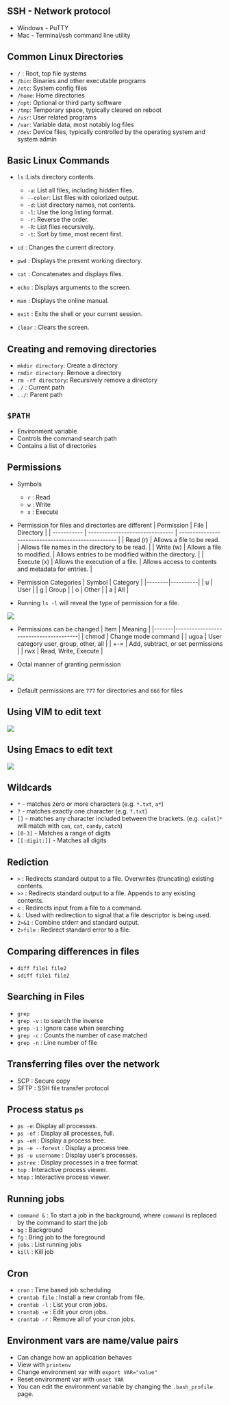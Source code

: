 ## SSH - Network protocol

- Windows - PuTTY
- Mac - Terminal/ssh command line utility

## Common Linux Directories

- `/` : Root, top file systems
- `/bin`: Binaries and other executable programs
- `/etc`: System config files
- `/home`: Home directories
- `/opt`: Optional or third party software
- `/tmp`: Temporary space, typically cleared on reboot
- `/usr`: User related programs
- `/var`: Variable data, most notably log files
- `/dev`: Device files, typically controlled by the operating system and system admin

## Basic Linux Commands

- `ls` :Lists directory contents.

  - `-a`: List all files, including hidden files.
  - `--color`: List files with colorized output.
  - `-d`: List directory names, not contents.
  - `-l`: Use the long listing format.
  - `-r`: Reverse the order.
  - `-R`: List files recursively.
  - `-t`: Sort by time, most recent first.

- `cd` : Changes the current directory.
- `pwd` : Displays the present working directory.
- `cat` : Concatenates and displays files.
- `echo` : Displays arguments to the screen.
- `man` : Displays the online manual.
- `exit` : Exits the shell or your current session.
- `clear` : Clears the screen.

## Creating and removing directories

- `mkdir directory`: Create a directory
- `rmdir directory`: Remove a directory
- `rm -rf directory`: Recursively remove a directory
- `./` : Current path
- `../`: Parent path

## `$PATH`

- Environment variable
- Controls the command search path
- Contains a list of directories

## Permissions

- Symbols

  - `r` : Read
  - `w` : Write
  - `x` : Execute

- Permission for files and directories are different
  | Permission | File | Directory |
  | ----------- | ------------------------------- | --------------------------------------------------- |
  | Read (r) | Allows a file to be read. | Allows file names in the directory to be read. |
  | Write (w) | Allows a file to modified. | Allows entries to be modified within the directory. |
  | Execute (x) | Allows the execution of a file. | Allows access to contents and metadata for entries. |

- Permission Categories
  | Symbol | Category |
  |--------|----------|
  | u | User |
  | g | Group |
  | o | Other |
  | a | All |

- Running `ls -l` will reveal the type of permission for a file.

![](assets/permissions_pic.png)

- Permissions can be changed
  | Item | Meaning |
  |-------|---------------------------------------|
  | chmod | Change mode command |
  | ugoa | User category user, group, other, all |
  | +-= | Add, subtract, or set permissions |
  | rwx | Read, Write, Execute |

- Octal manner of granting permission

![](assets/octal_permissions.png)

- Default permissions are `777` for directories and `666` for files

## Using VIM to edit text

![](assets/vim_cheatsheet.png)

## Using Emacs to edit text

![](assets/emacs_cheatsheet.png)

## Wildcards

- `*` - matches zero or more characters (e.g. `*.txt`, `a*`)
- `?` - matches exactly one character (e.g. `?.txt`)
- `[]` - matches any character included between the brackets. (e.g. `ca[nt]*` will match with `can`, `cat`, `candy`, `catch`)
- `[0-3]` - Matches a range of digits
- `[[:digit:]]` - Matches all digits

## Rediction

- `>` : Redirects standard output to a file. Overwrites (truncating) existing contents.
- `>>` : Redirects standard output to a file. Appends to any existing contents.
- `<` : Redirects input from a file to a command.
- `&` : Used with redirection to signal that a file descriptor is being used.
- `2>&1` : Combine stderr and standard output.
- `2>file` : Redirect standard error to a file.

## Comparing differences in files

- `diff file1 file2`
- `sdiff file1 file2`

## Searching in Files

- `grep`
- `grep -v` : to search the inverse
- `grep -i` : Ignore case when searching
- `grep -c` : Counts the number of case matched
- `grep -n` : Line number of file

## Transferring files over the network

- SCP : Secure copy
- SFTP : SSH file transfer protocol

## Process status `ps`

- `ps -e`: Display all processes.
- `ps -ef` : Display all processes, full.
- `ps -eH` : Display a process tree.
- `ps -e --forest` : Display a process tree.
- `ps -u username` : Display user’s processes.
- `pstree` : Display processes in a tree format.
- `top` : Interactive process viewer.
- `htop` : Interactive process viewer.

## Running jobs

- `command &` : To start a job in the background, where `command` is replaced by the command to start the job
- `bg` : Background
- `fg` : Bring job to the foreground
- `jobs` : List running jobs
- `kill` : Kill job

## Cron

- `cron` : Time based job scheduling
- `crontab file` : Install a new crontab from file.
- `crontab -l` : List your cron jobs.
- `crontab -e` : Edit your cron jobs.
- `crontab -r` : Remove all of your cron jobs.

## Environment vars are name/value pairs

- Can change how an application behaves
- View with `printenv`
- Change environment var with `export VAR="value"`
- Reset environment var with `unset VAR`
- You can edit the environment variable by changing the `.bash_profile` page.
